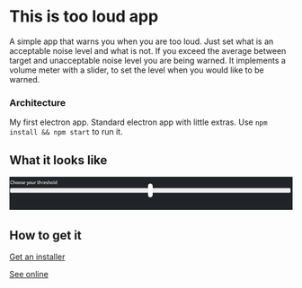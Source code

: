 # This is too loud app
A simple app that warns you when you are too loud. Just set what is an acceptable noise level and what is not. 
If you exceed the average between target and unacceptable noise level you are being warned. It implements a volume meter with a slider, to set the level when you would like to be warned.

### Architecture
My first electron app. Standard electron app with little extras. Use `npm install && npm start` to run it.
## What it looks like
![Showcase](showcase.png)
## How to get it
[Get an installer](https://github.com/1-alex98/this-is-too-loud/releases)

[See online](https://1-alex98.github.io/this-is-too-loud/)
